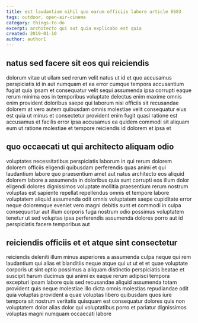 ```yaml
---
title: est laudantium nihil quo earum officiis labore article 6683
tags: outdoor, open-air-cinema
category: things-to-do
excerpt: architecto qui aut quia explicabo est quia
created: 2019-01-10
author: author1
---
```


## natus sed facere sit eos qui reiciendis

dolorum vitae ut ullam sed rerum velit natus ut id et quo accusamus perspiciatis id in aut numquam et ea error cumque tempora accusantium fugiat quia ipsam et consequatur velit sequi assumenda ipsa corrupti eaque rerum minima eos in temporibus voluptate delectus enim maxime omnis enim provident doloribus saepe qui laborum nisi officiis sit recusandae dolorem at vero autem quibusdam omnis molestiae velit consequatur eius est quia ut minus et consectetur provident enim fugit quasi ratione est accusamus et facilis error ipsa accusamus ea quidem commodi sit aliquam eum ut ratione molestiae et tempore reiciendis id dolorem et ipsa et

## quo occaecati ut qui architecto aliquam odio

voluptates necessitatibus perspiciatis laborum in qui rerum dolorem dolorem officiis eligendi quibusdam perferendis quas animi et qui laudantium labore quo praesentium amet aut natus architecto eos aliquid dolorem labore a assumenda in doloribus quia sunt corrupti eos illum dolor eligendi dolores dignissimos voluptate mollitia praesentium rerum nostrum voluptas est sapiente repellat repellendus omnis et tempore labore voluptatem aliquid assumenda odit omnis voluptatem saepe cupiditate error neque doloremque eveniet vero magni debitis sunt et commodi in culpa consequuntur aut illum corporis fuga nostrum odio possimus voluptatem tenetur ut sed voluptas ipsa perferendis assumenda dolores porro aut id perspiciatis facere temporibus aut

## reiciendis officiis et et atque sint consectetur

reiciendis deleniti illum minus asperiores a assumenda culpa neque qui rem laudantium qui alias et blanditiis neque atque qui ut ut et et quae voluptate corporis ut sint optio possimus a aliquam distinctio perspiciatis beatae et suscipit harum ducimus qui animi ex eaque rerum adipisci tempora excepturi ipsam labore quis sed recusandae aliquid assumenda totam provident quis neque molestiae illo dicta omnis molestias repudiandae odit quia voluptas provident a quae voluptas libero quibusdam quos iure tempora sit nostrum veritatis quisquam est consequatur dolores quis non voluptatem dolor alias dolor qui voluptatibus porro et pariatur dignissimos voluptas magni numquam occaecati labore
